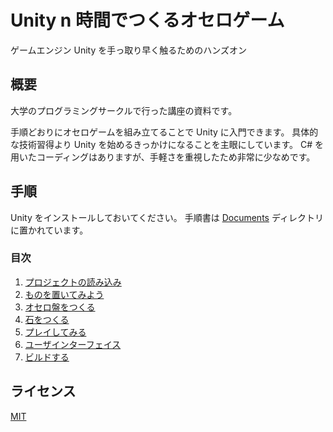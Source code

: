 # Unity n 時間でつくるオセロゲーム

ゲームエンジン Unity を手っ取り早く触るためのハンズオン

## 概要

大学のプログラミングサークルで行った講座の資料です。

手順どおりにオセロゲームを組み立てることで Unity に入門できます。
具体的な技術習得より Unity を始めるきっかけになることを主眼にしています。
C# を用いたコーディングはありますが、手軽さを重視したため非常に少なめです。

## 手順

Unity をインストールしておいてください。
手順書は [Documents](./Documents/) ディレクトリに置かれています。

### 目次

1. [プロジェクトの読み込み](./Documents/1-プロジェクトの読み込み.md)
2. [ものを置いてみよう](./Documents/2-ものを置いてみよう.md)
3. [オセロ盤をつくる](./Documents/3-オセロ盤をつくる.md)
4. [石をつくる](./Documents/4-石をつくる.md)
5. [プレイしてみる](./Documents/5-プレイしてみる.md)
6. [ユーザインターフェイス](./Documents/6-ユーザインターフェイス.md)
7. [ビルドする](./Documents/7-ビルドする.md)

## ライセンス

[MIT](./LICENSE)
